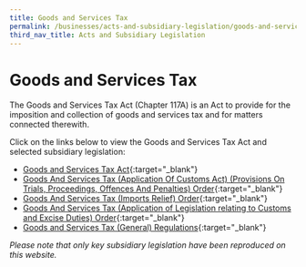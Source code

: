 ```yaml
---
title: Goods and Services Tax
permalink: /businesses/acts-and-subsidiary-legislation/goods-and-services-tax
third_nav_title: Acts and Subsidiary Legislation
---
```


# Goods and Services Tax

The Goods and Services Tax Act (Chapter 117A) is an Act to provide for the imposition and collection of goods and services tax and for matters connected therewith.

Click on the links below to view the Goods and Services Tax Act and selected subsidiary legislation:

+ [Goods and Services Tax Act](https://sso.agc.gov.sg/Act/GSTA1993){:target="_blank"}
+ [Goods And Services Tax (Application Of Customs Act) (Provisions On Trials, Proceedings, Offences And Penalties) Order](https://sso.agc.gov.sg/SL/GSTA1993-OR5?DocDate=20150302){:target="_blank"}
+ [Goods And Services Tax (Imports Relief) Order](https://sso.agc.gov.sg/SL/GSTA1993-OR3?DocDate=20161101){:target="_blank"}
+ [Goods And Services Tax (Application of Legislation relating to Customs and Excise Duties) Order](https://sso.agc.gov.sg/SL/GSTA1993-OR4?DocDate=20121001){:target="_blank"}
+ [Goods and Services Tax (General) Regulations](https://sso.agc.gov.sg/SL/GSTA1993-RG1?DocDate=20180329){:target="_blank"}


*Please note that only key subsidiary legislation have been reproduced on this website.*
